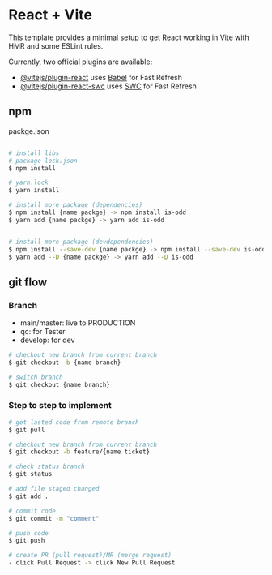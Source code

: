 # React + Vite

This template provides a minimal setup to get React working in Vite with HMR and some ESLint rules.

Currently, two official plugins are available:

- [@vitejs/plugin-react](https://github.com/vitejs/vite-plugin-react/blob/main/packages/plugin-react/README.md) uses [Babel](https://babeljs.io/) for Fast Refresh
- [@vitejs/plugin-react-swc](https://github.com/vitejs/vite-plugin-react-swc) uses [SWC](https://swc.rs/) for Fast Refresh


## npm

packge.json
```bash

# install libs
# package-lock.json
$ npm install 

# yarn.lock
$ yarn install

# install more package (dependencies)
$ npm install {name packge} -> npm install is-odd
$ yarn add {name packge} -> yarn add is-odd


# install more package (devdependencies)
$ npm install --save-dev {name packge} -> npm install --save-dev is-odd
$ yarn add --D {name packge} -> yarn add --D is-odd
```

## git flow

### Branch
- main/master: live to PRODUCTION
- qc: for Tester
- develop: for dev

```bash
# checkout new branch from current branch
$ git checkout -b {name branch}

# switch branch
$ git checkout {name branch}
```
### Step to step to implement

```bash
# get lasted code from remote branch
$ git pull

# checkout new branch from current branch
$ git checkout -b feature/{name ticket}

# check status branch
$ git status

# add file staged changed
$ git add .

# commit code
$ git commit -m "comment"

# push code
$ git push

# create PR (pull request)/MR (merge request)
- click Pull Request -> click New Pull Request
```